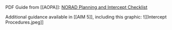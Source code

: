 PDF Guide from [[AOPA]]: [NORAD Planning and Intercept Checklist](https://www.aopa.org/-/media/Files/AOPA/Home/Pilot-Resources/ASI/NORAD-Planning-and-intercept-checklist.pdf)

Additional guidance available in [[AIM 5]], including this graphic:
![[Intercept Procedures.jpeg]]